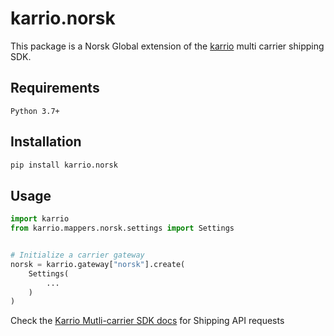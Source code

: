 
# karrio.norsk

This package is a Norsk Global extension of the [karrio](https://pypi.org/project/karrio) multi carrier shipping SDK.

## Requirements

`Python 3.7+`

## Installation

```bash
pip install karrio.norsk
```

## Usage

```python
import karrio
from karrio.mappers.norsk.settings import Settings


# Initialize a carrier gateway
norsk = karrio.gateway["norsk"].create(
    Settings(
        ...
    )
)
```

Check the [Karrio Mutli-carrier SDK docs](https://docs.karrio.io) for Shipping API requests
